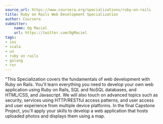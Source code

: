 ```yaml
---
source_url: https://www.coursera.org/specializations/ruby-on-rails
title: Ruby on Rails Web Development Specialization
author: Coursera
submitter:
    name: Og Maciel
    url: https://twitter.com/OgMaciel
tags:
- ios
- scala
- ux
- ruby on rails
- golang
- ror
---
```


"This Specialization covers the fundamentals of web development with Ruby on Rails. You'll learn everything you need to develop your own web application using Ruby on Rails, SQL and NoSQL databases, and HTML/CSS, and Javascript. We will also touch on advanced topics such as security, services using HTTP/RESTful access patterns, and user access and user experience from multiple device platforms. In the final Capstone Project, you'll apply your skills to develop a web application that hosts uploaded photos and displays them using a map.
